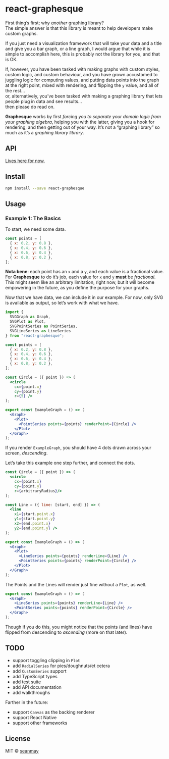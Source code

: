 # react-graphesque

<!-- [![NPM](https://img.shields.io/npm/v/@graphesque/react.svg)](https://www.npmjs.com/package/@graphesque/react) [![JavaScript Style Guide](https://img.shields.io/badge/code_style-standard-brightgreen.svg)](https://standardjs.com) -->

First thing’s first; why _another_ graphing library?  
The simple answer is that this library is meant to help developers make custom graphs.

If you just need a visualization framework that will take your data and a title and give you a bar graph, or a line graph, I would argue that while it is simple to accomplish here, this is probably not the library for you, and that is OK.

If, however, you have been tasked with making graphs with custom styles, custom logic, and custom behaviour, and you have grown accustomed to juggling logic for computing values, and putting data points into the graph at the right point, mixed with rendering, and flipping the `y` value, and all of the rest...  
or, alternatively, you’ve been tasked with making a graphing library that lets people plug in data and see results...  
then please do read on.

**Graphesque** works by first _forcing you to separate your domain logic from your graphing algebra_, helping you with the latter, giving you a hook for rendering, and then getting out of your way. It’s not a &ldquo;graphing library&rdquo; so much as it&rsquo;s a _graphing library library_.

## API

[Lives here for now.](./API.md)

## Install

```bash
npm install --save react-graphesque
```

## Usage

### Example 1: The Basics

To start, we need some data.

```javascript
const points = [
  { x: 0.2, y: 0.8 },
  { x: 0.4, y: 0.6 },
  { x: 0.6, y: 0.4 },
  { x: 0.8, y: 0.2 },
];
```
**Nota bene**: each point has an `x` and a `y`, and each value is a fractional value. For **Graphesque** to do it&rsquo;s job, each value for `x` and `y` **must** be _fractional_. This might seem like an arbitrary limitation, right now, but it will become empowering in the future, as you define the purpose for your graphs.

Now that we have data, we can include it in our example.
For now, only SVG is available as output, so let’s work with what we have.

```jsx
import {
  SVGGraph as Graph,
  SVGPlot as Plot,
  SVGPointSeries as PointSeries,
  SVGLineSeries as LineSeries
} from "react-graphesque";

const points = [
  { x: 0.2, y: 0.8 },
  { x: 0.4, y: 0.6 },
  { x: 0.6, y: 0.4 },
  { x: 0.8, y: 0.2 },
];

const Circle = ({ point }) => (
  <circle
    cx={point.x}
    cy={point.y}
    r={5} />
);

export const ExampleGraph = () => (
  <Graph>
    <Plot>
      <PointSeries points={points} renderPoint={Circle} />
    </Plot>
  </Graph>
);
```

If you render `ExampleGraph`, you should have 4 dots drawn across your screen, _descending_.

Let&rsquo;s take this example one step further, and connect the dots.

```jsx
const Circle = ({ point }) => (
  <circle
    cx={point.x}
    cy={point.y}
    r={arbitraryRadius}/>
);

const Line = ({ line: [start, end] }) => (
  <line
    x1={start.point.x}
    y1={start.point.y}
    x2={end.point.x}
    y2={end.point.y} />
);

export const ExampleGraph = () => (
  <Graph>
    <Plot>
      <LineSeries points={points} renderLine={Line} />
      <PointSeries points={points} renderPoint={Circle} />
    </Plot>
  </Graph>
);
```

The Points and the Lines will render just fine without a `Plot`, as well.

```jsx
export const ExampleGraph = () => (
  <Graph>
    <LineSeries points={points} renderLine={Line} />
    <PointSeries points={points} renderPoint={Circle} />
  </Graph>
);
```
Though if you do this, you might notice that the points (and lines) have flipped from descending to _ascending_ (more on that later).

## TODO
- support toggling clipping in `Plot`
- add `RadialSeries` for pies/doughnuts/et cetera
- add `CustomSeries` support
- add TypeScript types
- add test suite
- add API documentation
- add walkthroughs

Farther in the future:

- support `Canvas` as the backing renderer
- support React Native
- support other frameworks

## License

MIT © [seanmay](https://github.com/seanmay)
